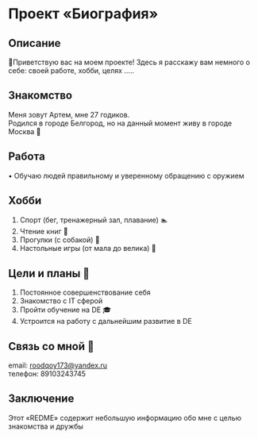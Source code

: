 # Проект «Биография»

## Описание

:wave:Приветствую вас на моем проекте! Здесь я расскажу вам немного о себе: своей работе, хобби, целях …..

 
## Знакомство

Меня зовут Артем, мне 27 годиков.  
Родился в городе Белгород, но на данный момент живу в городе Москва :city_sunrise:

## Работа

• Обучаю людей правильному и уверенному обращению с оружием

## Хобби 
   1. Спорт (бег, тренажерный зал, плавание) :swimmer:
   2. Чтение книг :book:
   3. Прогулки (с собакой) :dog:
   4. Настольные игры (от мала до велика) :game_die: 

## Цели и планы :muscle:
   1. Постоянное совершенствование себя
   2. Знакомство с IT сферой
   3. Пройти обучение на DE :mortar_board:
   4. Устроится на работу с дальнейшим развитие в DE
## Связь со мной :iphone:
email: roodqoy173@yandex.ru  
телефон: 89103243745  
## Заключение 
Этот «REDME» содержит небольшую информацию обо мне с целью знакомства и дружбы 